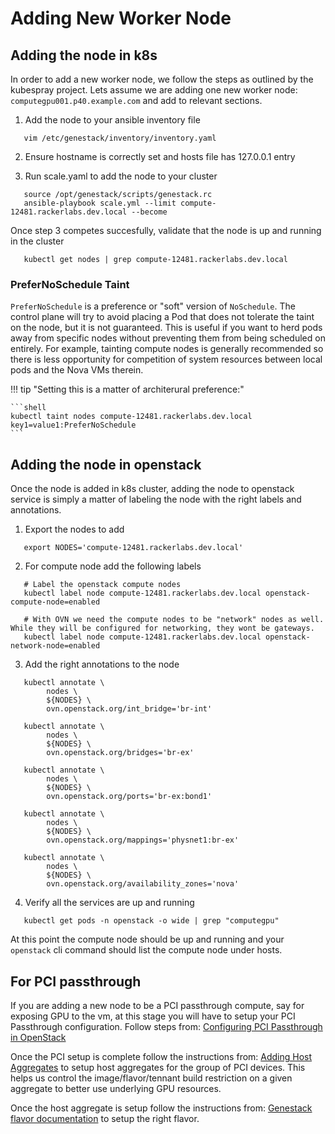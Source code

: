 # Adding New Worker Node

## Adding the node in k8s

In order to add a new worker node, we follow the steps as outlined by the kubespray project.
Lets assume we are adding one new worker node: `computegpu001.p40.example.com` and add to relevant sections.

1. Add the node to your ansible inventory file
```shell
   vim /etc/genestack/inventory/inventory.yaml
```

2. Ensure hostname is correctly set and hosts file has 127.0.0.1 entry

3. Run scale.yaml to add the node to your cluster
```shell
   source /opt/genestack/scripts/genestack.rc
   ansible-playbook scale.yml --limit compute-12481.rackerlabs.dev.local --become
```

Once step 3 competes succesfully, validate that the node is up and running in the cluster
```shell
   kubectl get nodes | grep compute-12481.rackerlabs.dev.local
```

### PreferNoSchedule Taint

`PreferNoSchedule` is a preference or "soft" version of `NoSchedule`. The
control plane will try to avoid placing a Pod that does not tolerate the taint
on the node, but it is not guaranteed. This is useful if you want to herd
pods away from specific nodes without preventing them from being scheduled
on entirely. For example, tainting compute nodes is generally recommended so
there is less opportunity for competition of system resources between local
pods and the Nova VMs therein.

!!! tip "Setting this is a matter of architerural preference:"

    ```shell
    kubectl taint nodes compute-12481.rackerlabs.dev.local key1=value1:PreferNoSchedule
    ```

## Adding the node in openstack

Once the node is added in k8s cluster, adding the node to openstack service is simply a matter of labeling the node with the right
labels and annotations.

1. Export the nodes to add
```shell
   export NODES='compute-12481.rackerlabs.dev.local'
```

2. For compute node add the following labels
```shell
   # Label the openstack compute nodes
   kubectl label node compute-12481.rackerlabs.dev.local openstack-compute-node=enabled

   # With OVN we need the compute nodes to be "network" nodes as well. While they will be configured for networking, they wont be gateways.
   kubectl label node compute-12481.rackerlabs.dev.local openstack-network-node=enabled
```

3. Add the right annotations to the node
```shell
   kubectl annotate \
        nodes \
        ${NODES} \
        ovn.openstack.org/int_bridge='br-int'

   kubectl annotate \
        nodes \
        ${NODES} \
        ovn.openstack.org/bridges='br-ex'

   kubectl annotate \
        nodes \
        ${NODES} \
        ovn.openstack.org/ports='br-ex:bond1'

   kubectl annotate \
        nodes \
        ${NODES} \
        ovn.openstack.org/mappings='physnet1:br-ex'

   kubectl annotate \
        nodes \
        ${NODES} \
        ovn.openstack.org/availability_zones='nova'
```

4. Verify all the services are up and running
```shell
   kubectl get pods -n openstack -o wide | grep "computegpu"
```

At this point the compute node should be up and running and your `openstack` cli command should list the compute node under hosts.

## For PCI passthrough

If you are adding a new node to be a PCI passthrough compute, say for exposing GPU to the vm, at this stage you will have to
setup your PCI Passthrough configuration. Follow steps from:  [Configuring PCI Passthrough in OpenStack](openstack-pci-passthrough.md)

Once the PCI setup is complete follow the instructions from: [Adding Host Aggregates](openstack-host-aggregates.md) to setup host
aggregates for the group of PCI devices. This helps us control the image/flavor/tennant build restriction on a given aggregate to
better use underlying GPU resources.

Once the host aggregate is setup follow the instructions from: [Genestack flavor documentation](openstack-flavors.md) to setup the right flavor.
